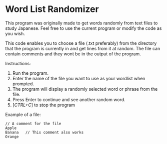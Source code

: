 # Word List Randomizer

This program was originally made to get words randomly from text files to study Japanese. Feel free to use the current program or modify the code as you wish.

This code enables you to choose a file (.txt preferably) from the directory that the program is currently in and get lines from it at random.
The file can contain comments and they wont be in the output of the program.


Instructions:
1. Run the program.
2. Enter the name of the file you want to use as your wordlist when prompted.
3. The program will display a randomly selected word or phrase from the file.
4. Press Enter to continue and see another random word.
5. [*CTRL+C*] to stop the program

Example of a file:
```
// A comment for the file
Apple
Banana   // This comment also works 
Orange
```
